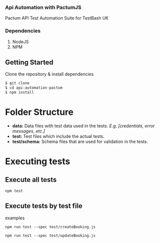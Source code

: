 ### Api Automation with PactumJS
Pactum API Test Automation Suite for TestBash UK

### Dependencies
1. NodeJS
2. NPM

## Getting Started
Clone the repository & install dependencies
```sh
$ git clone 
$ cd api-automation-pactum
$ npm install
```

# Folder Structure
- **data:** Data files with test data used in the tests. *E.g. [credentials, error messages, etc.]*
- **test:** Test files which include the actual tests.
- **test/schema:** Schema files that are used for validation in the tests.

# Executing tests

## Execute all tests
`npm test`
## Execute tests by test file
examples

`npm run test --spec test/createBooking.js`

`npm run test --spec test/updateBooking.js`